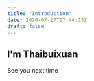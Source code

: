 ```yaml
---
title: "Introduction"
date: 2020-07-27T17:44:13Z
draft: false
---
```

## I'm Thaibuixuan
See you next time

